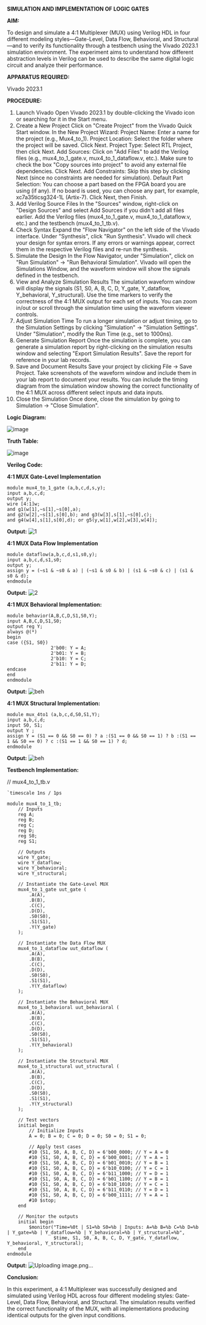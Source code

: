 **SIMULATION AND IMPLEMENTATION OF LOGIC GATES**

**AIM:**

To design and simulate a 4:1 Multiplexer (MUX) using Verilog HDL in four different modeling styles—Gate-Level, Data Flow, Behavioral, and Structural—and to verify its functionality through a testbench using the Vivado 2023.1 simulation environment. The experiment aims to understand how different abstraction levels in Verilog can be used to describe the same digital logic circuit and analyze their performance.

**APPARATUS REQUIRED:**

Vivado 2023.1

**PROCEDURE:**
1. Launch Vivado
Open Vivado 2023.1 by double-clicking the Vivado icon or searching for it in the Start menu.
2. Create a New Project
Click on "Create Project" from the Vivado Quick Start window.
In the New Project Wizard:
Project Name: Enter a name for the project (e.g., Mux4_to_1).
Project Location: Select the folder where the project will be saved.
Click Next.
Project Type: Select RTL Project, then click Next.
Add Sources:
Click on "Add Files" to add the Verilog files (e.g., mux4_to_1_gate.v, mux4_to_1_dataflow.v, etc.).
Make sure to check the box "Copy sources into project" to avoid any external file dependencies.
Click Next.
Add Constraints: Skip this step by clicking Next (since no constraints are needed for simulation).
Default Part Selection:
You can choose a part based on the FPGA board you are using (if any).
If no board is used, you can choose any part, for example, xc7a35ticsg324-1L (Artix-7).
Click Next, then Finish.
3. Add Verilog Source Files
In the "Sources" window, right-click on "Design Sources" and select Add Sources if you didn't add all files earlier.
Add the Verilog files (mux4_to_1_gate.v, mux4_to_1_dataflow.v, etc.) and the testbench (mux4_to_1_tb.v).
4. Check Syntax
Expand the "Flow Navigator" on the left side of the Vivado interface.
Under "Synthesis", click "Run Synthesis".
Vivado will check your design for syntax errors. If any errors or warnings appear, correct them in the respective Verilog files and re-run the synthesis.
5. Simulate the Design
In the Flow Navigator, under "Simulation", click on "Run Simulation" → "Run Behavioral Simulation".
Vivado will open the Simulations Window, and the waveform window will show the signals defined in the testbench.
6. View and Analyze Simulation Results
The simulation waveform window will display the signals (S1, S0, A, B, C, D, Y_gate, Y_dataflow, Y_behavioral, Y_structural).
Use the time markers to verify the correctness of the 4:1 MUX output for each set of inputs.
You can zoom in/out or scroll through the simulation time using the waveform viewer controls.
7. Adjust Simulation Time
To run a longer simulation or adjust timing, go to the Simulation Settings by clicking "Simulation" → "Simulation Settings".
Under "Simulation", modify the Run Time (e.g., set to 1000ns).
8. Generate Simulation Report
Once the simulation is complete, you can generate a simulation report by right-clicking on the simulation results window and selecting "Export Simulation Results".
Save the report for reference in your lab records.
9. Save and Document Results
Save your project by clicking File → Save Project.
Take screenshots of the waveform window and include them in your lab report to document your results.
You can include the timing diagram from the simulation window showing the correct functionality of the 4:1 MUX across different select inputs and data inputs.
10. Close the Simulation
Once done, close the simulation by going to Simulation → "Close Simulation".

**Logic Diagram:**

![image](https://github.com/user-attachments/assets/d4ab4bc3-12b0-44dc-8edb-9d586d8ba856)

**Truth Table:**

![image](https://github.com/user-attachments/assets/c850506c-3f6e-4d6b-8574-939a914b2a5f)

**Verilog Code:**

**4:1 MUX Gate-Level Implementation**

~~~
module mux4_to_1_gate (a,b,c,d,s,y);
input a,b,c,d;
output y;
wire [4:1]w;
and g1(w[1],~s[1],~s[0],a);
and g2(w[2],~s[1],s[0],b); and g3(w[3],s[1],~s[0],c);
and g4(w[4],s[1],s[0],d); or g5(y,w[1],w[2],w[3],w[4]);
~~~

**Output:**
![1](https://github.com/user-attachments/assets/c5d42a9d-2829-401f-a2d2-86740ea1efdc)


**4:1 MUX Data Flow Implementation**

~~~
module dataflow(a,b,c,d,s1,s0,y);
input a,b,c,d,s1,s0;
output y;
assign y = (~s1 & ~s0 & a) | (~s1 & s0 & b) | (s1 & ~s0 & c) | (s1 & s0 & d);
endmodule
~~~

**Output:**
![2](https://github.com/user-attachments/assets/055e61d4-215f-4475-9c27-a04460c23eec)


**4:1 MUX Behavioral Implementation:**

~~~
module behavior(A,B,C,D,S1,S0,Y);
input A,B,C,D,S1,S0;
output reg Y;
always @(*)
begin
case ({S1, S0})
                2'b00: Y = A;
                2'b01: Y = B;
                2'b10: Y = C;
                2'b11: Y = D;
endcase
end
endmodule
~~~

**Output:**
![beh](https://github.com/user-attachments/assets/213bb30e-8d41-4a53-a8f3-b3cbe5a36bd7)


**4:1 MUX Structural Implementation:**

~~~
module mux_4to1 (a,b,c,d,S0,S1,Y);
input a,b,c,d;
input S0, S1;
output Y ;
assign Y = (S1 == 0 && S0 == 0) ? a :(S1 == 0 && S0 == 1) ? b :(S1 == 1 && S0 == 0) ? c :(S1 == 1 && S0 == 1) ? d;
endmodule
~~~

**Output:**
![beh](https://github.com/user-attachments/assets/213bb30e-8d41-4a53-a8f3-b3cbe5a36bd7)


**Testbench Implementation:**

// mux4_to_1_tb.v
~~~
`timescale 1ns / 1ps

module mux4_to_1_tb;
    // Inputs
    reg A;
    reg B;
    reg C;
    reg D;
    reg S0;
    reg S1;

    // Outputs
    wire Y_gate;
    wire Y_dataflow;
    wire Y_behavioral;
    wire Y_structural;

    // Instantiate the Gate-Level MUX
    mux4_to_1_gate uut_gate (
        .A(A),
        .B(B),
        .C(C),
        .D(D),
        .S0(S0),
        .S1(S1),
        .Y(Y_gate)
    );

    // Instantiate the Data Flow MUX
    mux4_to_1_dataflow uut_dataflow (
        .A(A),
        .B(B),
        .C(C),
        .D(D),
        .S0(S0),
        .S1(S1),
        .Y(Y_dataflow)
    );

    // Instantiate the Behavioral MUX
    mux4_to_1_behavioral uut_behavioral (
        .A(A),
        .B(B),
        .C(C),
        .D(D),
        .S0(S0),
        .S1(S1),
        .Y(Y_behavioral)
    );

    // Instantiate the Structural MUX
    mux4_to_1_structural uut_structural (
        .A(A),
        .B(B),
        .C(C),
        .D(D),
        .S0(S0),
        .S1(S1),
        .Y(Y_structural)
    );

    // Test vectors
    initial begin
        // Initialize Inputs
        A = 0; B = 0; C = 0; D = 0; S0 = 0; S1 = 0;

        // Apply test cases
        #10 {S1, S0, A, B, C, D} = 6'b00_0000; // Y = A = 0
        #10 {S1, S0, A, B, C, D} = 6'b00_0001; // Y = A = 1
        #10 {S1, S0, A, B, C, D} = 6'b01_0010; // Y = B = 1
        #10 {S1, S0, A, B, C, D} = 6'b10_0100; // Y = C = 1
        #10 {S1, S0, A, B, C, D} = 6'b11_1000; // Y = D = 1
        #10 {S1, S0, A, B, C, D} = 6'b01_1100; // Y = B = 1
        #10 {S1, S0, A, B, C, D} = 6'b10_1010; // Y = C = 1
        #10 {S1, S0, A, B, C, D} = 6'b11_0110; // Y = D = 1
        #10 {S1, S0, A, B, C, D} = 6'b00_1111; // Y = A = 1
        #10 $stop;
    end

    // Monitor the outputs
    initial begin
        $monitor("Time=%0t | S1=%b S0=%b | Inputs: A=%b B=%b C=%b D=%b | Y_gate=%b | Y_dataflow=%b | Y_behavioral=%b | Y_structural=%b",
                 $time, S1, S0, A, B, C, D, Y_gate, Y_dataflow, Y_behavioral, Y_structural);
    end
endmodule
~~~
**Output:**
![Uploading image.png…]()


**Conclusion:**

In this experiment, a 4:1 Multiplexer was successfully designed and simulated using Verilog HDL across four different modeling styles: Gate-Level, Data Flow, Behavioral, and Structural. The simulation results verified the correct functionality of the MUX, with all implementations producing identical outputs for the given input conditions.



  
